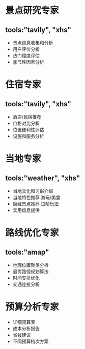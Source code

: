 # 景点研究专家
## tools:"tavily", "xhs"
- 景点信息收集和分析
- 用户评价分析
- 热门程度评估
- 季节性因素分析

# 住宿专家
## tools:"tavily", "xhs"
- 酒店/民宿推荐
- 价格对比分析
- 位置便利性评估
- 设施和服务分析

# 当地专家
## tools:"weather", "xhs"
- 当地文化和习俗介绍
- 当地特色推荐 游玩/美食
- 隐藏景点推荐 进阶玩法
- 实用信息提供

# 路线优化专家
## tools:"amap"
- 地理位置聚类分析
- 最优路径规划算法
- 时间安排优化
- 交通连接分析

# 预算分析专家
- 详细预算表
- 成本分析报告
- 省钱建议
- 不同预算档次方案


